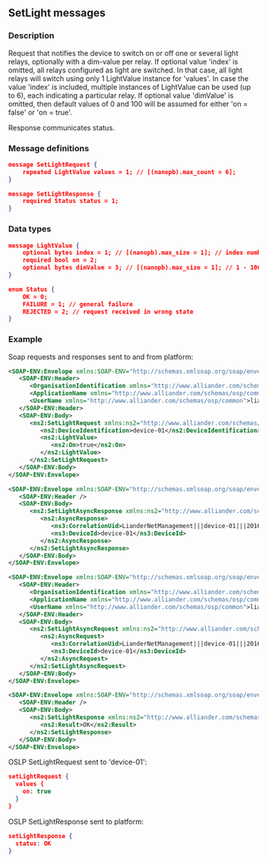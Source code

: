 ## SetLight messages

### Description

Request that notifies the device to switch on or off one or several light relays, optionally with a dim-value per relay.
If optional value 'index' is omitted, all relays configured as light are switched. In that case, all light relays will switch using only 1 LightValue instance for 'values'.
In case the value 'index' is included, multiple instances of LightValue can be used (up to 6), each indicating a particular relay.
If optional value 'dimValue' is omitted, then default values of 0 and 100 will be assumed for either 'on = false' or 'on = true'.

Response communicates status.

### Message definitions

``` json
message SetLightRequest {
    repeated LightValue values = 1; // [(nanopb).max_count = 6];
}

message SetLightResponse {
    required Status status = 1;
}
```

### Data types

``` json
message LightValue {
    optional bytes index = 1; // [(nanopb).max_size = 1]; // index number of connected light (DALI), none means all connected ligts.
    required bool on = 2;
    optional bytes dimValue = 3; // [(nanopb).max_size = 1]; // 1 - 100 %
}

enum Status {
    OK = 0;
    FAILURE = 1; // general failure
    REJECTED = 2; // request received in wrong state
}
```

### Example

Soap requests and responses sent to and from platform:
``` xml
<SOAP-ENV:Envelope xmlns:SOAP-ENV="http://schemas.xmlsoap.org/soap/envelope/">
   <SOAP-ENV:Header>
      <OrganisationIdentification xmlns="http://www.alliander.com/schemas/osp/common">LianderNetManagement</OrganisationIdentification>
      <ApplicationName xmlns="http://www.alliander.com/schemas/osp/common">WEB_OWNER</ApplicationName>
      <UserName xmlns="http://www.alliander.com/schemas/osp/common">liander gebruiker</UserName>
   </SOAP-ENV:Header>
   <SOAP-ENV:Body>
      <ns2:SetLightRequest xmlns:ns2="http://www.alliander.com/schemas/osgp/publiclighting/adhocmanagement/2014/10" xmlns:ns3="http://www.alliander.com/schemas/osgp/common/2014/10">
         <ns2:DeviceIdentification>device-01</ns2:DeviceIdentification>
         <ns2:LightValue>
            <ns2:On>true</ns2:On>
         </ns2:LightValue>
      </ns2:SetLightRequest>
   </SOAP-ENV:Body>
</SOAP-ENV:Envelope>

<SOAP-ENV:Envelope xmlns:SOAP-ENV="http://schemas.xmlsoap.org/soap/envelope/">
   <SOAP-ENV:Header />
   <SOAP-ENV:Body>
      <ns2:SetLightAsyncResponse xmlns:ns2="http://www.alliander.com/schemas/osgp/publiclighting/adhocmanagement/2014/10" xmlns:ns3="http://www.alliander.com/schemas/osgp/common/2014/10">
         <ns2:AsyncResponse>
            <ns3:CorrelationUid>LianderNetManagement|||device-01|||20160105121022551</ns3:CorrelationUid>
            <ns3:DeviceId>device-01</ns3:DeviceId>
         </ns2:AsyncResponse>
      </ns2:SetLightAsyncResponse>
   </SOAP-ENV:Body>
</SOAP-ENV:Envelope>

<SOAP-ENV:Envelope xmlns:SOAP-ENV="http://schemas.xmlsoap.org/soap/envelope/">
   <SOAP-ENV:Header>
      <OrganisationIdentification xmlns="http://www.alliander.com/schemas/osp/common">LianderNetManagement</OrganisationIdentification>
      <ApplicationName xmlns="http://www.alliander.com/schemas/osp/common">WEB_OWNER</ApplicationName>
      <UserName xmlns="http://www.alliander.com/schemas/osp/common">liander gebruiker</UserName>
   </SOAP-ENV:Header>
   <SOAP-ENV:Body>
      <ns2:SetLightAsyncRequest xmlns:ns2="http://www.alliander.com/schemas/osgp/publiclighting/adhocmanagement/2014/10" xmlns:ns3="http://www.alliander.com/schemas/osgp/common/2014/10">
         <ns2:AsyncRequest>
            <ns3:CorrelationUid>LianderNetManagement|||device-01|||20160105121022551</ns3:CorrelationUid>
            <ns3:DeviceId>device-01</ns3:DeviceId>
         </ns2:AsyncRequest>
      </ns2:SetLightAsyncRequest>
   </SOAP-ENV:Body>
</SOAP-ENV:Envelope>

<SOAP-ENV:Envelope xmlns:SOAP-ENV="http://schemas.xmlsoap.org/soap/envelope/">
   <SOAP-ENV:Header />
   <SOAP-ENV:Body>
      <ns2:SetLightResponse xmlns:ns2="http://www.alliander.com/schemas/osgp/publiclighting/adhocmanagement/2014/10" xmlns:ns3="http://www.alliander.com/schemas/osgp/common/2014/10">
         <ns2:Result>OK</ns2:Result>
      </ns2:SetLightResponse>
   </SOAP-ENV:Body>
</SOAP-ENV:Envelope>
```

OSLP SetLightRequest sent to 'device-01':
``` json
setLightRequest {
  values {
    on: true
  }
}
```

OSLP SetLightResponse sent to platform:
``` json
setLightResponse {
  status: OK
}
```